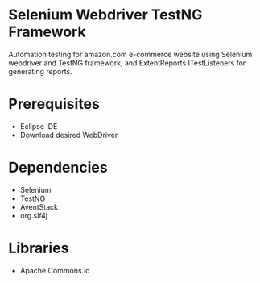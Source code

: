 # Selenium Webdriver TestNG Framework 
 Automation testing for amazon.com e-commerce website using Selenium webdriver and TestNG framework, and ExtentReports ITestListeners for generating reports.
# Prerequisites
* Eclipse IDE
* Download desired WebDriver
# Dependencies
* Selenium 
* TestNG
* AventStack
* org.slf4j
# Libraries 
* Apache Commons.io
